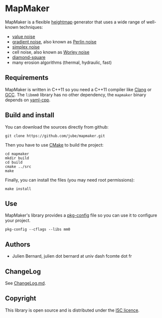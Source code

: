 # MapMaker

MapMaker is a flexible [heightmap](http://en.wikipedia.org/wiki/Heightmap) generator that uses a wide range of well-known techniques:

* [value noise](http://en.wikipedia.org/wiki/Value_noise)
* [gradient noise](http://en.wikipedia.org/wiki/Gradient_noise), also known as [Perlin noise](http://en.wikipedia.org/wiki/Perlin_noise)
* [simplex noise](http://en.wikipedia.org/wiki/Simplex_noise)
* cell noise, also known as [Worley noise](http://en.wikipedia.org/wiki/Worley_noise)
* [diamond-square](http://en.wikipedia.org/wiki/Diamond-square_algorithm)
* many erosion algorithms (thermal, hydraulic, fast)

## Requirements

MapMaker is written in C++11 so you need a C++11 compiler like [Clang](http://clang.llvm.org/) or [GCC](http://gcc.gnu.org/). The `libmm0` library has no other dependency, the `mapmaker` binary depends on [yaml-cpp](https://code.google.com/p/yaml-cpp/).

## Build and install

You can download the sources directly from github:

    git clone https://github.com/jube/mapmaker.git

Then you have to use [CMake](http://www.cmake.org/) to build the project:

    cd mapmaker
    mkdir build
    cd build
    cmake ../src
    make

Finally, you can install the files (you may need root permissions):

    make install

## Use

MapMaker's library provides a [pkg-config](http://www.freedesktop.org/wiki/Software/pkg-config/) file so you can use it to configure your project.

    pkg-config --cflags --libs mm0


## Authors

- Julien Bernard, julien dot bernard at univ dash fcomte dot fr

## ChangeLog

See [ChangeLog.md](https://github.com/jube/mapmaker/blob/master/ChangeLog.md).

## Copyright

This library is open source and is distributed under the [ISC licence](http://opensource.org/licenses/isc-license).
